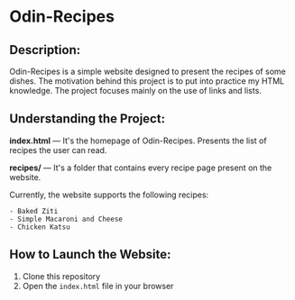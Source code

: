 # Odin-Recipes

## Description:

Odin-Recipes is a simple website designed to present the recipes of some dishes. The motivation behind this project is to put into practice my HTML knowledge. The project focuses mainly on the use of links and lists.

## Understanding the Project:

**index.html** — It's the homepage of Odin-Recipes. Presents the list of recipes the user can read. 

**recipes/** — It's a folder that contains every recipe page present on the website.

Currently, the website supports the following recipes:

    - Baked Ziti
    - Simple Macaroni and Cheese
    - Chicken Katsu

## How to Launch the Website:

1) Clone this repository
2) Open the `index.html` file in your browser
